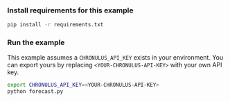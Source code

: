 

### Install requirements for this example

```bash
pip install -r requirements.txt
```

### Run the example

This example assumes a `CHRONULUS_API_KEY` exists in your environment. You can export yours by replacing `<YOUR-CHRONULUS-API-KEY>` with your own API key.

```bash 
export CHRONULUS_API_KEY=<YOUR-CHRONULUS-API-KEY>
python forecast.py
```